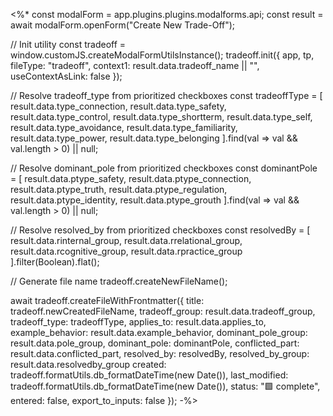 <%*
const modalForm = app.plugins.plugins.modalforms.api;
const result = await modalForm.openForm("Create New Trade-Off");

// Init utility
const tradeoff = window.customJS.createModalFormUtilsInstance();
tradeoff.init({
  app,
  tp,
  fileType: "tradeoff",
  context1: result.data.tradeoff_name || "",
  useContextAsLink: false
});

// Resolve tradeoff_type from prioritized checkboxes
const tradeoffType = [
  result.data.type_connection,
  result.data.type_safety,
  result.data.type_control,
  result.data.type_shortterm,
  result.data.type_self,
  result.data.type_avoidance,
  result.data.type_familiarity,
  result.data.type_power,
  result.data.type_belonging
].find(val => val && val.length > 0) || null;

// Resolve dominant_pole from prioritized checkboxes
const dominantPole = [
  result.data.ptype_safety,
  result.data.ptype_connection,
  result.data.ptype_truth,
  result.data.ptype_regulation,
  result.data.ptype_identity,
  result.data.ptype_grouth
].find(val => val && val.length > 0) || null;

// Resolve resolved_by from prioritized checkboxes
const resolvedBy = [
  result.data.rinternal_group,
  result.data.rrelational_group,
  result.data.rcognitive_group,
  result.data.rpractice_group
].filter(Boolean).flat();

// Generate file name
tradeoff.createNewFileName();

await tradeoff.createFileWithFrontmatter({
  title: tradeoff.newCreatedFileName,
  tradeoff_group: result.data.tradeoff_group,
  tradeoff_type: tradeoffType,
  applies_to: result.data.applies_to,
  example_behavior: result.data.example_behavior,
  dominant_pole_group: result.data.pole_group,
  dominant_pole: dominantPole,
  conflicted_part: result.data.conflicted_part,
  resolved_by: resolvedBy,
  resolved_by_group: result.data.resolvedby_group
  created: tradeoff.formatUtils.db_formatDateTime(new Date()),
  last_modified: tradeoff.formatUtils.db_formatDateTime(new Date()),
  status: "🟩 complete",
  entered: false,
  export_to_inputs: false
});
-%>
